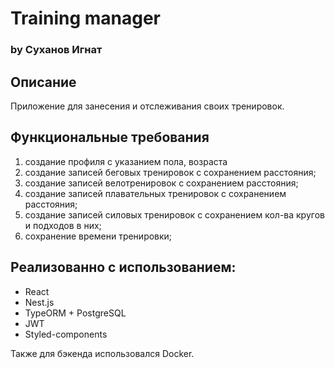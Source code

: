 # Training manager 
### by Суханов Игнат

## Описание
Приложение для занесения и отслеживания своих тренировок.

## Функциональные требования
1. создание профиля с указанием пола, возраста
2. cоздание записей беговых тренировок с сохранением расстояния;
3. cоздание записей велотренировок с сохранением расстояния;
4. cоздание записей плавательных тренировок с сохранением расстояния;
5. cоздание записей силовых тренировок с сохранением кол-ва кругов и подходов в них;
7. сохранение времени тренировки;

## Реализованно с использованием:
- React
- Nest.js
- TypeORM + PostgreSQL
- JWT
- Styled-components

Также для бэкенда использовался Docker.
